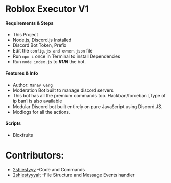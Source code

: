 # Roblox Executor V1

#### Requirements & Steps
* This Project
* Node.js, Discord.js Installed
* Discord Bot Token, Prefix
* Edit the `config.js and owner.json` file
* Run `npm i` once in Terminal to install Dependencies
* Run `node index.js` to ***RUN*** the bot.

#### Features & Info
* Author: `Manav Garg`
* Moderation Bot built to manage discord servers.
* This bot has all the premium commands too. Hackban/forceban [Type of ip ban] is also available
* Modular Discord bot built entirely on pure JavaScript using Discord.JS.
* Modlogs for all the actions.

#### Scripts
* Bloxfruits

# Contributors:
 * [2shiestyyy](https://github.com/TMTechCorp) -Code and Commands
 * [2shiestyyyalt](https://github.com/TMTechCorporation) -File Structure and Message Events handler
